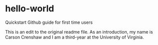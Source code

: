 # hello-world
Quickstart Github guide for first time users

This is an edit to the original readme file. As an introduction, my name is Carson Crenshaw and I am a third-year at the University of Virginia. 
